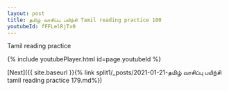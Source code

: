 ```yaml
---
layout: post
title: தமிழ் வாசிப்பு பயிற்சி Tamil reading practice 180
youtubeId: fFFLelRjTx0
---
```

 
 
Tamil reading practice
 
 
 
 
 


{% include youtubePlayer.html id=page.youtubeId %}
 
[Next]({{ site.baseurl }}{% link  split1/_posts/2021-01-21-தமிழ் வாசிப்பு பயிற்சி tamil reading practice 179.md%})
 

